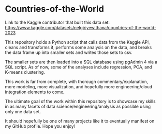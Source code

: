 # Countries-of-the-World

Link to the Kaggle contributor that built this data set: https://www.kaggle.com/datasets/nelgiriyewithana/countries-of-the-world-2023

This repository holds a Python script that calls data from the Kaggle API, cleans and transforms it, performs some analysis on the data, and breaks the data frame up into smaller sets and writes those sets to csv.

The smaller sets are then loaded into a SQL database using pgAdmin 4 via a SQL script. As of now, some of the analyses include regression, PCA, and K-means clustering.

This work is far from complete, with thorough commentary/explanation, more modeling, more visualization, and hopefully more engineering/cloud integration elements to come.

The ultimate goal of the work within this repository is to showcase my skills in as many facets of data science/engineering/analysis as possible using only one data set.

It should hopefully be one of many projects like it to eventually manifest on my GitHub profile. Hope you enjoy!